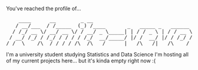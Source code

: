 
You've reached the profile of...  
<pre>
    ____      __        _ __                                 
   / __/___  / /_____  (_) /____       _   _____ _   ______  
  / /_/ __ \/ __/ __ \/ / __/ _ \_____| | / / _ \ | / / __ \  
 / __/ /_/ / /_/ / / / / /_/  __/_____/ |/ /  __/ |/ / /_/ /  
/_/  \____/\__/_/ /_/_/\__/\___/      |___/\___/|___/\____/  
</pre>

I'm a university student studying Statistics and Data Science
I'm hosting all of my current projects here... but it's kinda empty right now :(

